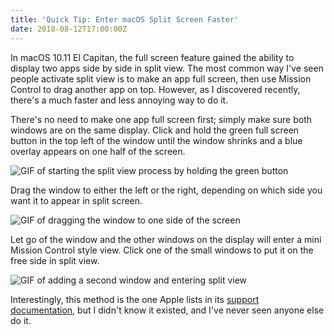 ```yaml
---
title: 'Quick Tip: Enter macOS Split Screen Faster'
date: 2018-08-12T17:00:00Z
---
```


In macOS 10.11 El Capitan, the full screen feature gained the ability to display
two apps side by side in split view. The most common way I've seen people
activate split view is to make an app full screen, then use Mission Control to
drag another app on top. However, as I discovered recently, there's a much
faster and less annoying way to do it. <!-- more -->

There's no need to make one app full screen first; simply make sure both windows
are on the same display. Click and hold the green full screen button in the top
left of the window until the window shrinks and a blue overlay appears on one
half of the screen.

![GIF of starting the split view process by holding the green button](/img/2018-08-SplitScreen-Holding.gif)

Drag the window to either the left or the right, depending on which side you
want it to appear in split screen.

![GIF of dragging the window to one side of the screen](/img/2018-08-SplitScreen-Dragging.gif)

Let go of the window and the other windows on the display will enter a mini
Mission Control style view. Click one of the small windows to put it on the free
side in split view.

![GIF of adding a second window and entering split view](/img/2018-08-SplitScreen-Choosing.gif)

Interestingly, this method is the one Apple lists in its
[support documentation](https://support.apple.com/en-gb/HT204948), but I didn't
know it existed, and I've never seen anyone else do it.
